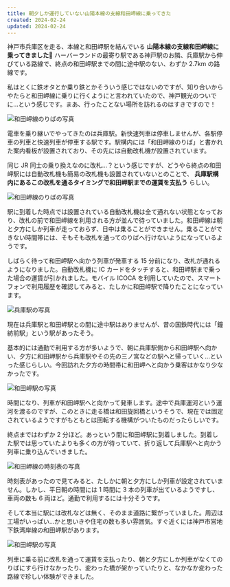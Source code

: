 ```yaml
---
title: 朝夕しか運行していない山陽本線の支線和田岬線に乗ってきた
created: 2024-02-24
updated: 2024-02-24
---
```


神戸市兵庫区を走る、本線と和田岬駅を結んでいる **山陽本線の支線和田岬線に乗ってきました🚋** ハーバーランドの最寄り駅である神戸駅のお隣、兵庫駅から伸びている路線で、終点の和田岬駅までの間に途中駅のない、わずか 2.7km の路線です。

私はとくに鉄オタとか乗り鉄とかそういう感じではないのですが、知り合いからやたらと和田岬線に乗りに行くようにと言われていたので、神戸観光のついでに…という感じです。まあ、行ったことない場所を訪れるのはすきですので！

![和田岬線のりばの写真](45c4c474-657e-4d55-3de3-bbf78e8a8f00)

電車を乗り継いでやってきたのは兵庫駅。新快速列車は停車しませんが、各駅停車の列車と快速列車が停車する駅です。駅構内には「和田岬線のりば」と書かれた案内看板が設置されており、その先には自動改札機が設置されています。

同じ JR 同士の乗り換えなのに改札…？という感じですが、どうやら終点の和田岬駅には自動改札機も簡易の改札機も設置されていないとのことで、 **兵庫駅構内にあるこの改札を通るタイミングで和田岬駅までの運賃を支払う** らしい。

![和田岬線のりばの写真](0f2f8a71-c7f0-4f3a-00d8-a0ab1e0fa100)

駅に到着した時点では設置されている自動改札機は全て通れない状態となっており、改札の前で和田岬線を利用される方が並んで待っていました。和田岬線は朝と夕方にしか列車が走っておらず、日中は乗ることができません。乗ることができない時間帯には、そもそも改札を通ってのりばへ行けないようになっているようです。

しばらく待って和田岬駅へ向かう列車が発車する 15 分前になり、改札が通れるようになりました。自動改札機に IC カードをタッチすると、和田岬駅まで乗った場合の運賃が引かれました。モバイル ICOCA を利用していたので、スマートフォンで利用履歴を確認してみると、たしかに和田岬駅で降りたことになっています。

![兵庫駅の写真](3a4cab9a-ebf7-4695-ece9-15952ae08500)

現在は兵庫駅と和田岬駅との間に途中駅はありませんが、昔の国鉄時代には「鐘紡前駅」という駅があったそう。

基本的には通勤で利用する方が多いようで、朝に兵庫駅側から和田岬駅へ向かい、夕方に和田岬駅から兵庫駅やその先の三ノ宮などの駅へと帰っていく…といった感じらしい。今回訪れた夕方の時間帯に和田岬へと向かう乗客はかなり少なかったです。

![和田岬駅の写真](e65460f1-e067-4a68-d9b2-1c83e2244800)

時間になり、列車が和田岬駅へと向かって発車します。途中で兵庫運河という運河を渡るのですが、このときに走る橋は和田旋回橋というそうで、現在では固定されているようですがもともとは回転する機構がついたものだったらしいです。

終点まではわずか 2 分ほど。あっという間に和田岬駅に到着しました。到着した駅では思っていたよりも多くの方が待っていて、折り返して兵庫駅へと向かう列車に乗り込んでいきました。

![和田岬線の時刻表の写真](bc8b12b9-c563-436b-8b76-2470606a5f00)

時刻表があったので見てみると、たしかに朝と夕方にしか列車が設定されていません。しかし、平日朝の時間には 1 時間に 3 本の列車が出ているようですし、車両の数も 6 両ほど。通勤で利用するには十分そうです。

そして本当に駅には改札などは無く、そのまま道路に繋がっていました。周辺は工場がいっぱい…かと思いきや住宅の数も多い雰囲気。すぐ近くには神戸市営地下鉄湾岸線の和田岬駅があります。

![和田岬駅の写真](0e8d07ca-4fe2-4e17-ded8-53c7683a2900)

列車に乗る前に改札を通って運賃を支払ったり、朝と夕方にしか列車がなくてのりばにすら行けなかったり、変わった橋が架かっていたりと、なかなか変わった路線で珍しい体験ができました。
